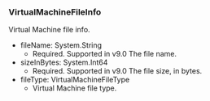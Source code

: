 ### VirtualMachineFileInfo
Virtual Machine file info.

- fileName: System.String
  - Required. Supported in v9.0
  The file name.
- sizeInBytes: System.Int64
  - Required. Supported in v9.0
  The file size, in bytes.
- fileType: VirtualMachineFileType
  - Virtual Machine file type.
